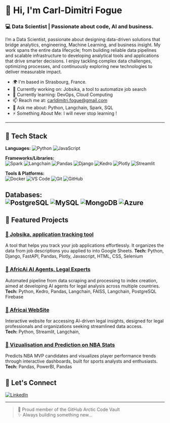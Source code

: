 # 👋 Hi, I'm Carl-Dimitri Fogue

### 💻 Data Scientist | Passionate about code, AI and business.

I’m a Data Scientist, passionate about designing data-driven solutions that bridge analytics, engineering, Machine Learning, and business insight. My work spans the entire data lifecycle; from building reliable data pipelines and scalable infrastructure to developing analytical tools and applications that drive smarter decisions. I enjoy tackling complex data challenges, optimizing processes, and continuously exploring new technologies to deliver measurable impact.

- 🌍 I'm based in Strasbourg, France.
- 🔭 Currently working on: Jobsika, a tool to automatize job search
- 🌱 Currently learning: DevOps, Cloud Computing
- 📫 Reach me at: carldimitri.fogue@gmail.com
- 💬 Ask me about: Python, Langchain, Spark, SQL
- ⚡ Something About Me: I will never stop learning ! 

---

## 🚀 Tech Stack

**Languages:** 
![Python](https://img.shields.io/badge/-Python-3776AB?style=flat-square&logo=Python&logoColor=white)
![JavaScript](https://img.shields.io/badge/-JavaScript-F7DF1E?style=flat-square&logo=javascript&logoColor=black)

**Frameworks/Libraries:**  
![Spark](https://img.shields.io/badge/-Spark-E25A1C?style=flat-square&logo=Apache-Spark&logoColor=white)
![Langchain](https://img.shields.io/badge/-Langchain-1C3C3C?style=flat-square&logo=Langchain&logoColor=white)
![Pandas](https://img.shields.io/badge/-Pandas-150458?style=flat-square&logo=Pandas&logoColor=white)
![Django](https://img.shields.io/badge/-Django-092E20?style=flat-square&logo=Django&logoColor=white)
![Kedro](https://img.shields.io/badge/-Kedro-FFC900?style=flat-square&logo=Kedro&logoColor=black)
![Plotly](https://img.shields.io/badge/-Plotly-3F4F75?style=flat-square&logo=Plotly&logoColor=white)
![Streamlit](https://img.shields.io/badge/-Streamlit-FF4B4B?style=flat-square&logo=Streamlit&logoColor=white)

**Tools & Platforms:**   
![Docker](https://img.shields.io/badge/-Docker-2496ED?style=flat-square&logo=docker&logoColor=white)
![VS Code](https://img.shields.io/badge/-VS_Code-0078d7?style=flat-square&logo=visual-studio-code&logoColor=white)
![Git](https://img.shields.io/badge/-Git-F05033?style=flat-square&logo=git&logoColor=white)
![GitHub](https://img.shields.io/badge/-GitHub-121011?style=flat-square&logo=github&logoColor=white)

**Databases:**   
![PostgreSQL](https://img.shields.io/badge/-PostgreSQL-336791?style=flat-square&logo=postgresql&logoColor=white)
![MySQL](https://img.shields.io/badge/-MySQL-4479A1?style=flat-square&logo=mysql&logoColor=white)
![MongoDB](https://img.shields.io/badge/-MongoDB-47A248?style=flat-square&logo=mongodb&logoColor=white)
![Azure](https://img.shields.io/badge/-Azure-0089D6?style=flat-square&logo=microsoft-azure&logoColor=white)
---

## 📌 Featured Projects

### [🔹 Jobsika, application tracking tool](https://github.com/akacarlll/Jobsika)
A tool that helps you track your job applications effortlessly.
It organizes the data from job descriptions you applied to into Google Sheets.
**Tech:** Python, Django, FastAPI, Pandas, Plotly, Javascript, HTML, CSS, Selenium

### [🔹 AfricAi AI Agents, Legal Experts](https://github.com/akacarlll/AfricAI)
Automated pipeline from data scraping and processing to index creation, aimed at developing AI agents for legal analysis across multiple countries.
**Tech:** Python, Kedro, Pandas, Langchain, FAISS, Langchain, PostgreSQL Firebase

### [🔹 Africai WebSite](https://github.com/akacarlll/africai_website)
Interactive website for accessing AI-driven legal insights, designed for legal professionals and organizations seeking streamlined data access.  
**Tech:** Python, Streamlit, Langchain, 

### [🔹 Vizualisation and Prediction on NBA Stats](https://github.com/akacarlll/the_mvp_predictor)
Predicts NBA MVP candidates and visualizes player performance trends through interactive dashboards, built for sports analysts and enthusiasts. 
**Tech:** Pandas, PowerBI, Pandas


## 🔗 Let's Connect

[![LinkedIn](https://img.shields.io/badge/-LinkedIn-blue?style=flat-square&logo=linkedin)](https://www.linkedin.com/in/fogue-carl-dimitri/)  


---

> 🧊 Proud member of the GitHub Arctic Code Vault  
> ✨ Always building something new...
